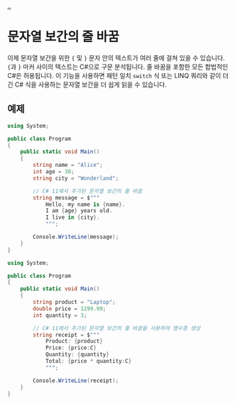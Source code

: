 [..](../README.md)

# 문자열 보간의 줄 바꿈

이제 문자열 보간을 위한 `{` 및 `}` 문자 안의 텍스트가 여러 줄에 걸쳐 있을 수 있습니다. 
`{`과 `}` 마커 사이의 텍스트는 C#으로 구문 분석됩니다. 
줄 바꿈을 포함한 모든 합법적인 C#은 허용됩니다. 
이 기능을 사용하면 패턴 일치 `switch` 식 또는 LINQ 쿼리와 같이 더 긴 C# 식을 사용하는 문자열 보간을 더 쉽게 읽을 수 있습니다.

## 예제

```cs
using System;

public class Program
{
    public static void Main()
    {
        string name = "Alice";
        int age = 30;
        string city = "Wonderland";

        // C# 11에서 추가된 문자열 보간의 줄 바꿈
        string message = $"""
            Hello, my name is {name}.
            I am {age} years old.
            I live in {city}.
            """;

        Console.WriteLine(message);
    }
}
```
```cs
using System;

public class Program
{
    public static void Main()
    {
        string product = "Laptop";
        double price = 1299.99;
        int quantity = 3;

        // C# 11에서 추가된 문자열 보간의 줄 바꿈을 사용하여 영수증 생성
        string receipt = $"""
            Product: {product}
            Price: {price:C}
            Quantity: {quantity}
            Total: {price * quantity:C}
            """;

        Console.WriteLine(receipt);
    }
}
```
